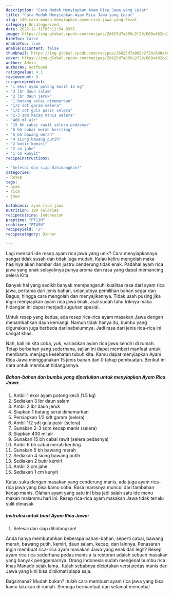 ```yaml
---
description: "Cara Mudah Menyiapkan Ayam Rica Jawa yang Lezat"
title: "Cara Mudah Menyiapkan Ayam Rica Jawa yang Lezat"
slug: 140-cara-mudah-menyiapkan-ayam-rica-jawa-yang-lezat
category: Uncategorized
date: 2022-12-31T05:11:54.039Z
image: https://img-global.cpcdn.com/recipes/26625d7a805c2f20/680x482cq70/ayam-rica-jawa-foto-resep-utama.jpg
hideToc: false
enableToc: true
enableTocContent: false
thumbnail: https://img-global.cpcdn.com/recipes/26625d7a805c2f20/680x482cq70/ayam-rica-jawa-foto-resep-utama.jpg
cover: https://img-global.cpcdn.com/recipes/26625d7a805c2f20/680x482cq70/ayam-rica-jawa-foto-resep-utama.jpg
author: Admin
authorAv: notfound
ratingvalue: 4.1
reviewcount: 9
recipeingredient:
- "1 ekor ayam potong kecil 15 kg"
- "3 lbr daun salam"
- "2 lbr daun jeruk"
- "1 batang serai dimemarkan"
- "1/2 sdt garam selera"
- "1/2 sdt gula pasir selera"
- "2-3 sdm kecap manis selera"
- "400 ml air"
- "15 bh cabai rawit selera pedasnya"
- "6 bh cabai merah keriting"
- "5 bh bawang merah"
- "4 siung bawang putih"
- "2 butir kemiri"
- "2 cm jahe"
- "1 cm kunyit"
recipeinstructions:

- "Selesai dan siap dihidangkan!"
categories:
- Resep
tags:
- ayam
- rica
- jawa

katakunci: ayam rica jawa 
nutrition: 190 calories
recipecuisine: Indonesian
preptime: "PT11M"
cooktime: "PT45M"
recipeyield: "2"
recipecategory: Dinner

---
```





Lagi mencari ide resep ayam rica jawa yang unik? Cara menyiapkannya sangat tidak susah dan tidak juga mudah. Kalau keliru mengolah maka hasilnya akan hambar dan justru cenderung tidak enak. Padahal ayam rica jawa yang enak selayaknya punya aroma dan rasa yang dapat memancing selera Kita.





Banyak hal yang sedikit banyak mempengaruhi kualitas rasa dari ayam rica jawa, pertama dari jenis bahan, selanjutnya pemilihan bahan segar dan Bagus, hingga cara mengolah dan menyajikannya. Tidak usah pusing jika ingin menyiapkan ayam rica jawa enak,      asal sudah tahu triknya maka hidangan ini dapat menjadi suguhan spesial.














Untuk resep yang kedua, ada resep rica-rica ayam masakan Jawa dengan menambahkan daun kemangi. Namun tidak hanya itu, bumbu yang digunakan juga berbeda dari sebelumnya. Jadi rasa dari jenis rica-rica ini sangat khas.






Nah, kali ini kita coba, yuk, variasikan ayam rica jawa sendiri di rumah. Tetap berbahan yang sederhana, sajian ini dapat memberi manfaat untuk membantu menjaga kesehatan tubuh kita. Kamu dapat menyiapkan Ayam Rica Jawa menggunakan 15 jenis bahan dan 0 tahap pembuatan. Berikut ini cara untuk membuat hidangannya.

<!--inarticleads1-->

##### Bahan-bahan dan bumbu yang diperlukan untuk menyiapkan Ayam Rica Jawa:

1. Ambil 1 ekor ayam potong kecil (1.5 kg)
1. Sediakan 3 lbr daun salam
1. Ambil 2 lbr daun jeruk
1. Siapkan 1 batang serai dimemarkan
1. Persiapkan 1/2 sdt garam (selera)
1. Ambil 1/2 sdt gula pasir (selera)
1. Gunakan 2-3 sdm kecap manis (selera)
1. Siapkan 400 ml air
1. Gunakan 15 bh cabai rawit (selera pedasnya)
1. Ambil 6 bh cabai merah keriting
1. Gunakan 5 bh bawang merah
1. Sediakan 4 siung bawang putih
1. Sediakan 2 butir kemiri
1. Ambil 2 cm jahe
1. Sediakan 1 cm kunyit


Kalau suka dengan masakan yang cenderung manis, ada juga ayam rica-rica jawa yang bisa kamu coba. Rasa manisnya muncul dari tambahan kecap manis. Olahan ayam yang satu ini bisa jadi salah satu ide menu makan malammu hari ini. Resep rica-rica ayam masakan Jawa tidak terlalu sulit dimasak. 

<!--inarticleads2-->

##### Instruksi untuk buat Ayam Rica Jawa:


1. Selesai dan siap dihidangkan!

Anda hanya membutuhkan beberapa bahan-bahan, seperti cabai, bawang merah, bawang putih, kemiri, daun salam, kecap, dan lainnya. Penasaran ingin membuat rica-rica ayam masakan Jawa yang enak dan legit? Resep ayam rica rica sederhana pedas manis a la restoran adalah sebuah masakan yang banyak penggemarnya. Orang Indonesia sudah mengenal bumbu rica khas Manado sejak lama.. Itulah sebabnya diciptakan versi pedas manis dari Jawa yang kini bisa dinikmati siapa saja. 

Bagaimana? Mudah bukan? Itulah cara membuat ayam rica jawa yang bisa kamu lakukan di rumah. Semoga bermanfaat dan selamat mencoba!

